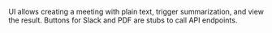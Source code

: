 UI allows creating a meeting with plain text, trigger summarization, and view the result. Buttons for Slack and PDF are stubs to call API endpoints.
